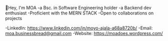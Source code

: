 👋Hey, I'm MOA
-a Bsc. in Software Engineering holder 
-a Backend dev enthusiast
-Proficient with the MERN STACK
-Open to collaborations on projects

-LinkedIn: https://www.linkedin.com/in/moyo-ajala-a68a8720b/
-Email: moa.businessbread@gmail.com
-Website: https://moadoes.wordpress.com/
